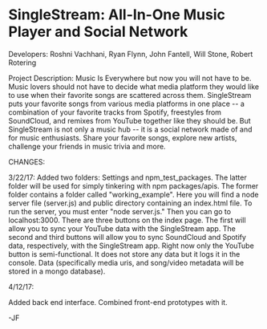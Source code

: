# SingleStream: All-In-One Music Player and Social Network

Developers: Roshni Vachhani, Ryan Flynn, John Fantell, Will Stone, Robert Rotering

Project Description: Music Is Everywhere but now you will not have to be. Music lovers should not have to decide what media platform they would like to use when their favorite songs are scattered across them. SingleStream puts your favorite songs from various media platforms in one place -- a combination of your favorite tracks from Spotify, freestyles from SoundCloud, and remixes from YouTube together like they should be. But SingleStream is not only a music hub -- it is a social network made of and for music enthusiasts. Share your favorite songs, explore new artists, challenge your friends in music trivia and more.


CHANGES:

3/22/17: Added two folders: Settings and npm_test_packages. The latter folder will be used for simply tinkering with npm packages/apis. The former folder contains a folder called "working_example". Here you will find a node server file (server.js) and public directory containing an index.html file. To run the server, you must enter "node server.js." Then you can go to localhost:3000. There are three buttons on the index page. The first will allow you to sync your YouTube data with the SingleStream app. The second and third buttons will allow you to sync SoundCloud and Spotify data, respectively, with the SingleStream app. Right now only the YouTube button is semi-functional. It does not store any data but it logs it in the console. Data (specifically media uris, and song/video metadata will be stored in a mongo database).


4/12/17:

Added back end interface. Combined front-end prototypes with it.

-JF